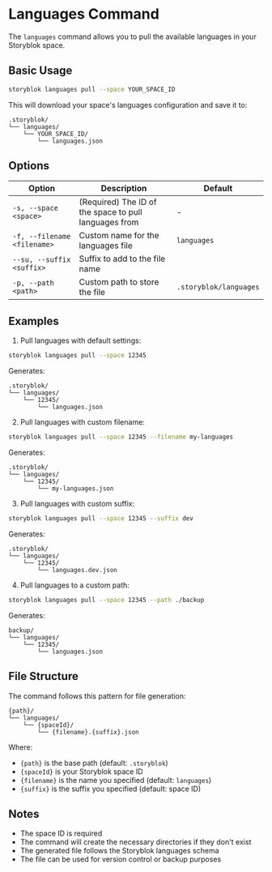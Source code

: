 # Languages Command

The `languages` command allows you to pull the available languages in your Storyblok space.

## Basic Usage

```bash
storyblok languages pull --space YOUR_SPACE_ID
```

This will download your space's languages configuration and save it to:
```
.storyblok/
└── languages/
    └── YOUR_SPACE_ID/
        └── languages.json
```

## Options

| Option | Description | Default |
|--------|-------------|---------|
| `-s, --space <space>` | (Required) The ID of the space to pull languages from | - |
| `-f, --filename <filename>` | Custom name for the languages file | `languages` |
| `--su, --suffix <suffix>` | Suffix to add to the file name |  |
| `-p, --path <path>` | Custom path to store the file | `.storyblok/languages` |

## Examples

1. Pull languages with default settings:
```bash
storyblok languages pull --space 12345
```
Generates:
```
.storyblok/
└── languages/
    └── 12345/
        └── languages.json
```

2. Pull languages with custom filename:
```bash
storyblok languages pull --space 12345 --filename my-languages
```
Generates:
```
.storyblok/
└── languages/
    └── 12345/
        └── my-languages.json
```

3. Pull languages with custom suffix:
```bash
storyblok languages pull --space 12345 --suffix dev
```
Generates:
```
.storyblok/
└── languages/
    └── 12345/
        └── languages.dev.json
```

4. Pull languages to a custom path:
```bash
storyblok languages pull --space 12345 --path ./backup
```
Generates:
```
backup/
└── languages/
    └── 12345/
        └── languages.json
```

## File Structure

The command follows this pattern for file generation:
```
{path}/
└── languages/
    └── {spaceId}/
        └── {filename}.{suffix}.json
```

Where:
- `{path}` is the base path (default: `.storyblok`)
- `{spaceId}` is your Storyblok space ID
- `{filename}` is the name you specified (default: `languages`)
- `{suffix}` is the suffix you specified (default: space ID)

## Notes

- The space ID is required
- The command will create the necessary directories if they don't exist
- The generated file follows the Storyblok languages schema
- The file can be used for version control or backup purposes
